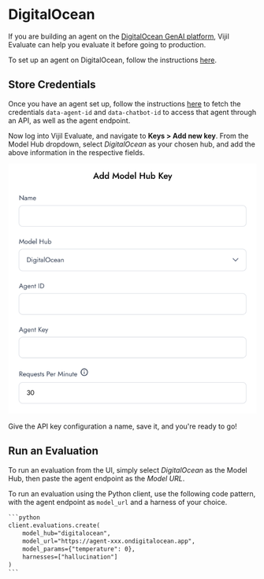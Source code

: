 # DigitalOcean

If you are building an agent on the [DigitalOcean GenAI platform](https://www.digitalocean.com/products/gen-ai), Vijil Evaluate can help you evaluate it before going to production.

To set up an agent on DigitalOcean, follow the instructions [here](https://docs.digitalocean.com/products/genai-platform/getting-started/quickstart/).


## Store Credentials

Once you have an agent set up, follow the instructions [here](https://docs.digitalocean.com/products/genai-platform/how-to/manage-ai-agent/use-agent/) to fetch the credentials `data-agent-id` and `data-chatbot-id` to access that agent through an API, as well as the agent endpoint.

Now log into Vijil Evaluate, and navigate to **Keys > Add new key**. From the Model Hub dropdown, select *DigitalOcean* as your chosen hub, and add the above information in the respective fields.

![DigitalOcean Hub Config | 60%](../_static/image-do.png)


Give the API key configuration a name, save it, and you're ready to go!

## Run an Evaluation

To run an evaluation from the UI, simply select *DigitalOcean* as the Model Hub, then paste the agent endpoint as the *Model URL*.

To run an evaluation using the Python client, use the following code pattern, with the agent endpoint as `model_url` and a harness of your choice.

````{tab} Python
```python
client.evaluations.create(
    model_hub="digitalocean",
    model_url="https://agent-xxx.ondigitalocean.app",
    model_params={"temperature": 0},
    harnesses=["hallucination"]
)
```
````